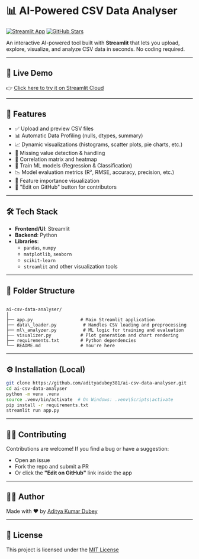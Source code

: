 # 📊 AI-Powered CSV Data Analyser

[![Streamlit App](https://img.shields.io/badge/Live_App-Visit-blue?logo=streamlit)](https://ai-csv-data-analyser-9.streamlit.app/)
[![GitHub Stars](https://img.shields.io/github/stars/adityadubey381/ai-csv-data-analyser?style=social)](https://github.com/adityadubey381/ai-csv-data-analyser/stargazers)

An interactive AI-powered tool built with **Streamlit** that lets you upload, explore, visualize, and analyze CSV data in seconds. No coding required.

---

## 🚀 Live Demo

👉 [Click here to try it on Streamlit Cloud](https://ai-csv-data-analyser-9.streamlit.app/)

---

## 🧠 Features

- ✅ Upload and preview CSV files
- 📊 Automatic Data Profiling (nulls, dtypes, summary)
- 📈 Dynamic visualizations (histograms, scatter plots, pie charts, etc.)
- 🧪 Missing value detection & handling
- 📌 Correlation matrix and heatmap
- 🧠 Train ML models (Regression & Classification)
- 📉 Model evaluation metrics (R², RMSE, accuracy, precision, etc.)
- 🎯 Feature importance visualization
- 💬 "Edit on GitHub" button for contributors

---

## 🛠 Tech Stack

- **Frontend/UI**: Streamlit
- **Backend**: Python
- **Libraries**: 
  - `pandas`, `numpy`
  - `matplotlib`, `seaborn`
  - `scikit-learn`
  - `streamlit` and other visualization tools

---

## 📂 Folder Structure

```

ai-csv-data-analyser/
│
├── app.py                  # Main Streamlit application
├── data\_loader.py          # Handles CSV loading and preprocessing
├── ml\_analyzer.py          # ML logic for training and evaluation
├── visualizer.py           # Plot generation and chart rendering
├── requirements.txt        # Python dependencies
└── README.md               # You're here

````

---

## ⚙️ Installation (Local)

```bash
git clone https://github.com/adityadubey381/ai-csv-data-analyser.git
cd ai-csv-data-analyser
python -m venv .venv
source .venv/bin/activate  # On Windows: .venv\Scripts\activate
pip install -r requirements.txt
streamlit run app.py
````

---

## 🙋‍♂️ Contributing

Contributions are welcome! If you find a bug or have a suggestion:

* Open an issue
* Fork the repo and submit a PR
* Or click the **"Edit on GitHub"** link inside the app

---

## 🧑‍💻 Author

Made with ❤️ by [Aditya Kumar Dubey](https://www.linkedin.com/in/aditya-kumar-dubey-9833b4278/)

---

## 📜 License

This project is licensed under the [MIT License](LICENSE)


